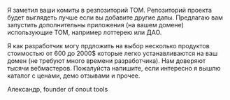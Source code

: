 Я заметил ваши комиты в резпозиторий ТОМ. Репозиторий проекта будет выглядеть лучше если вы добавите другие дапы. Предлагаю вам запустить дополнительны приложения (на вашем домене) использующие ТОМ, например лоттерею или ДАО.

Я как разработчик могу прдложить на выбор несколько продуктов стоимостью от 600 до 2000$ которые легко устанавливаются на ваш домен (не требуют много времени разработчика). Нам доверяют тысячи вебмастеров. Пожалуйста напишите, если интересно я вышлю каталог с ценами, демо отзывами и прочее.

Александр, founder of onout tools
